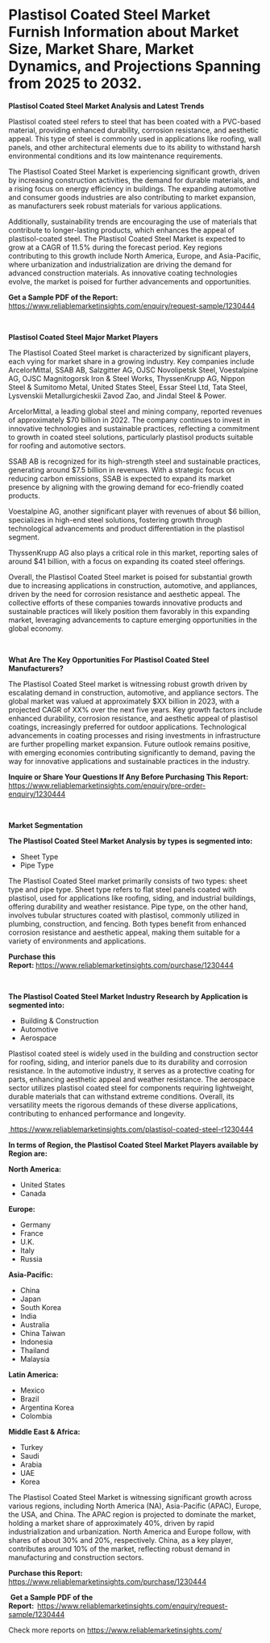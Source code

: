 <p><h1>Plastisol Coated Steel Market Furnish Information about Market Size, Market Share, Market Dynamics, and Projections Spanning from 2025 to 2032.</h1></p><p><strong>Plastisol Coated Steel Market Analysis and Latest Trends</strong></p>
<p><p>Plastisol coated steel refers to steel that has been coated with a PVC-based material, providing enhanced durability, corrosion resistance, and aesthetic appeal. This type of steel is commonly used in applications like roofing, wall panels, and other architectural elements due to its ability to withstand harsh environmental conditions and its low maintenance requirements. </p><p>The Plastisol Coated Steel Market is experiencing significant growth, driven by increasing construction activities, the demand for durable materials, and a rising focus on energy efficiency in buildings. The expanding automotive and consumer goods industries are also contributing to market expansion, as manufacturers seek robust materials for various applications. </p><p>Additionally, sustainability trends are encouraging the use of materials that contribute to longer-lasting products, which enhances the appeal of plastisol-coated steel. The Plastisol Coated Steel Market is expected to grow at a CAGR of 11.5% during the forecast period. Key regions contributing to this growth include North America, Europe, and Asia-Pacific, where urbanization and industrialization are driving the demand for advanced construction materials. As innovative coating technologies evolve, the market is poised for further advancements and opportunities.</p></p>
<p><strong>Get a Sample PDF of the Report:&nbsp;</strong> <a href="https://www.reliablemarketinsights.com/enquiry/request-sample/1230444?utm_campaign=3540&utm_medium=2&utm_source=Github&utm_content=ia&utm_term=01042025&utm_id=plastisol-coated-steel">https://www.reliablemarketinsights.com/enquiry/request-sample/1230444</a></p>
<p>&nbsp;</p>
<p><strong>Plastisol Coated Steel Major Market Players</strong></p>
<p><p>The Plastisol Coated Steel market is characterized by significant players, each vying for market share in a growing industry. Key companies include ArcelorMittal, SSAB AB, Salzgitter AG, OJSC Novolipetsk Steel, Voestalpine AG, OJSC Magnitogorsk Iron & Steel Works, ThyssenKrupp AG, Nippon Steel & Sumitomo Metal, United States Steel, Essar Steel Ltd, Tata Steel, Lysvenskii Metallurgicheskii Zavod Zao, and Jindal Steel & Power.</p><p>ArcelorMittal, a leading global steel and mining company, reported revenues of approximately $70 billion in 2022. The company continues to invest in innovative technologies and sustainable practices, reflecting a commitment to growth in coated steel solutions, particularly plastisol products suitable for roofing and automotive sectors.</p><p>SSAB AB is recognized for its high-strength steel and sustainable practices, generating around $7.5 billion in revenues. With a strategic focus on reducing carbon emissions, SSAB is expected to expand its market presence by aligning with the growing demand for eco-friendly coated products.</p><p>Voestalpine AG, another significant player with revenues of about $6 billion, specializes in high-end steel solutions, fostering growth through technological advancements and product differentiation in the plastisol segment.</p><p>ThyssenKrupp AG also plays a critical role in this market, reporting sales of around $41 billion, with a focus on expanding its coated steel offerings.</p><p>Overall, the Plastisol Coated Steel market is poised for substantial growth due to increasing applications in construction, automotive, and appliances, driven by the need for corrosion resistance and aesthetic appeal. The collective efforts of these companies towards innovative products and sustainable practices will likely position them favorably in this expanding market, leveraging advancements to capture emerging opportunities in the global economy.</p></p>
<p>&nbsp;</p>
<p><strong>What Are The Key Opportunities For Plastisol Coated Steel Manufacturers?</strong></p>
<p><p>The Plastisol Coated Steel market is witnessing robust growth driven by escalating demand in construction, automotive, and appliance sectors. The global market was valued at approximately $XX billion in 2023, with a projected CAGR of XX% over the next five years. Key growth factors include enhanced durability, corrosion resistance, and aesthetic appeal of plastisol coatings, increasingly preferred for outdoor applications. Technological advancements in coating processes and rising investments in infrastructure are further propelling market expansion. Future outlook remains positive, with emerging economies contributing significantly to demand, paving the way for innovative applications and sustainable practices in the industry.</p></p>
<p><strong>Inquire or Share Your Questions If Any Before Purchasing This Report:</strong> <a href="https://www.reliablemarketinsights.com/enquiry/pre-order-enquiry/1230444?utm_campaign=3540&utm_medium=2&utm_source=Github&utm_content=ia&utm_term=01042025&utm_id=plastisol-coated-steel">https://www.reliablemarketinsights.com/enquiry/pre-order-enquiry/1230444</a></p>
<p>&nbsp;</p>
<p><strong>Market Segmentation</strong></p>
<p><strong>The Plastisol Coated Steel Market Analysis by types is segmented into:</strong></p>
<p><ul><li>Sheet Type</li><li>Pipe Type</li></ul></p>
<p><p>The Plastisol Coated Steel market primarily consists of two types: sheet type and pipe type. Sheet type refers to flat steel panels coated with plastisol, used for applications like roofing, siding, and industrial buildings, offering durability and weather resistance. Pipe type, on the other hand, involves tubular structures coated with plastisol, commonly utilized in plumbing, construction, and fencing. Both types benefit from enhanced corrosion resistance and aesthetic appeal, making them suitable for a variety of environments and applications.</p></p>
<p><strong>Purchase this Report:&nbsp;</strong><a href="https://www.reliablemarketinsights.com/purchase/1230444?utm_campaign=3540&utm_medium=2&utm_source=Github&utm_content=ia&utm_term=01042025&utm_id=plastisol-coated-steel">https://www.reliablemarketinsights.com/purchase/1230444</a></p>
<p>&nbsp;</p>
<p><strong>The Plastisol Coated Steel Market Industry Research by Application is segmented into:</strong></p>
<p><ul><li>Building & Construction</li><li>Automotive</li><li>Aerospace</li></ul></p>
<p><p>Plastisol coated steel is widely used in the building and construction sector for roofing, siding, and interior panels due to its durability and corrosion resistance. In the automotive industry, it serves as a protective coating for parts, enhancing aesthetic appeal and weather resistance. The aerospace sector utilizes plastisol coated steel for components requiring lightweight, durable materials that can withstand extreme conditions. Overall, its versatility meets the rigorous demands of these diverse applications, contributing to enhanced performance and longevity.</p></p>
<p><a href="https://www.reliablemarketinsights.com/plastisol-coated-steel-r1230444?utm_campaign=3540&utm_medium=2&utm_source=Github&utm_content=ia&utm_term=01042025&utm_id=plastisol-coated-steel">&nbsp;https://www.reliablemarketinsights.com/plastisol-coated-steel-r1230444</a></p>
<p><strong>In terms of Region, the Plastisol Coated Steel Market Players available by Region are:</strong></p>
<p>
    <p> <strong> North America: </strong>
        <ul>
            <li>United States</li>
            <li>Canada</li>
        </ul>
        </p> 
    <p> <strong> Europe: </strong>
        <ul>
            <li>Germany</li>
            <li>France</li>
            <li>U.K.</li>
            <li>Italy</li>
            <li>Russia</li>
        </ul>
        </p> 
    <p> <strong> Asia-Pacific: </strong>
        <ul>
            <li>China</li>
            <li>Japan</li>
            <li>South Korea</li>
            <li>India</li>
            <li>Australia</li>
            <li>China Taiwan</li>
            <li>Indonesia</li>
            <li>Thailand</li>
            <li>Malaysia</li>
        </ul>
        </p> 
    <p> <strong> Latin America: </strong>
        <ul>
            <li>Mexico</li>
            <li>Brazil</li>
            <li>Argentina Korea</li>
            <li>Colombia</li>
        </ul>
        </p> 
    <p> <strong> Middle East & Africa: </strong>
        <ul>
            <li>Turkey</li>
            <li>Saudi</li>
            <li>Arabia</li>
            <li>UAE</li>
            <li>Korea</li>
        </ul>
    </p>
    </p>
<p><p>The Plastisol Coated Steel Market is witnessing significant growth across various regions, including North America (NA), Asia-Pacific (APAC), Europe, the USA, and China. The APAC region is projected to dominate the market, holding a market share of approximately 40%, driven by rapid industrialization and urbanization. North America and Europe follow, with shares of about 30% and 20%, respectively. China, as a key player, contributes around 10% of the market, reflecting robust demand in manufacturing and construction sectors.</p></p>
<p><strong>Purchase this Report: </strong><a href="https://www.reliablemarketinsights.com/purchase/1230444?utm_campaign=3540&utm_medium=2&utm_source=Github&utm_content=ia&utm_term=01042025&utm_id=plastisol-coated-steel">https://www.reliablemarketinsights.com/purchase/1230444</a></p>
<p>&nbsp;<strong>Get a Sample PDF of the Report:&nbsp;&nbsp;</strong><a href="https://www.reliablemarketinsights.com/enquiry/request-sample/1230444?utm_campaign=3540&utm_medium=2&utm_source=Github&utm_content=ia&utm_term=01042025&utm_id=plastisol-coated-steel">https://www.reliablemarketinsights.com/enquiry/request-sample/1230444</a></p>
<p><strong></strong></p>
<p>Check more reports on <a href="https://www.reliablemarketinsights.com/?utm_campaign=3540&utm_medium=2&utm_source=Github&utm_content=ia&utm_term=01042025&utm_id=plastisol-coated-steel">https://www.reliablemarketinsights.com/</a></p>